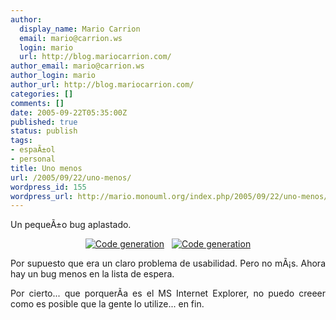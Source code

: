 ```yaml
---
author:
  display_name: Mario Carrion
  email: mario@carrion.ws
  login: mario
  url: http://blog.mariocarrion.com/
author_email: mario@carrion.ws
author_login: mario
author_url: http://blog.mariocarrion.com/
categories: []
comments: []
date: 2005-09-22T05:35:00Z
published: true
status: publish
tags:
- espaÃ±ol
- personal
title: Uno menos
url: /2005/09/22/uno-menos/
wordpress_id: 155
wordpress_url: http://mario.monouml.org/index.php/2005/09/22/uno-menos/
---
```


<div style="clear:both;"></div>
<p style="text-align: justify;">Un pequeÃ±o bug aplastado.</p>
<p style="text-align: center;"><a href="http://static.flickr.com/27/45547979_a00348d91e_o.png"><img src="http://static.flickr.com/27/45547979_a00348d91e_m.jpg" title="Code generation" alt="Code generation" border="0"/></a>&nbsp;&nbsp;&nbsp;<a href="http://static.flickr.com/29/45547978_7e5d7655c5_o.png"><img src="http://static.flickr.com/29/45547978_7e5d7655c5_m.jpg" title="Code generation" alt="Code generation" border="0"/></a></p>
<p style="text-align: justify;">Por supuesto que era un claro problema de usabilidad. Pero no mÃ¡s. Ahora hay un bug menos en la lista de espera.</p>
<p style="text-align: justify;">Por cierto... que porquerÃ­a es el MS Internet Explorer, no puedo creeer como es posible que la gente lo utilize... en fin.</p>
<div style="clear:both; padding-bottom: 0.25em;"></div>
